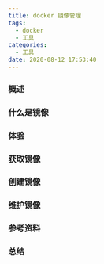 ```yaml
---
title: docker 镜像管理
tags:
  - docker
  - 工具
categories:
  - 工具
date: 2020-08-12 17:53:40
---
```


### 概述



### 什么是镜像



<!-- more -->



### 体验



### 获取镜像



### 创建镜像



### 维护镜像



### 参考资料



### 总结

